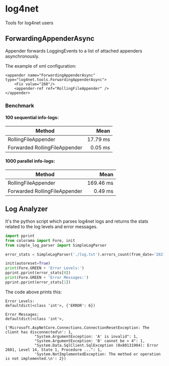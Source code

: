 # log4net
Tools for log4net users

## ForwardingAppenderAsync
Appender forwards LoggingEvents to a list of attached appenders asynchronously.

The example of xml configuration:
```
<appender name="ForwardingAppenderAsync" type="log4net.tools.ForwardingAppenderAsync">
    <Fix value="260"/>
    <appender-ref ref="RollingFileAppender" />
</appender>
```
### Benchmark

#### 100 sequential info-logs:

|                        Method |     Mean |
|------------------------------ |---------:|
| RollingFileAppender           | 17.79 ms |
| Forwarded RollingFileAppender |  0.05 ms |

#### 1000 parallel info-logs:

|                        Method |      Mean |
|------------------------------ |----------:|
| RollingFileAppender           | 169.46 ms |
| Forwarded RollingFileAppender |   0.49 ms |

## Log Analyzer
It's the python script which parses log4net logs and returns the stats related to the log levels and error messages.
```python
import pprint
from colorama import Fore, init
from simple_log_parser import SimpleLogParser

error_stats = SimpleLogParser('./log.txt').errors_count(from_date='2021-04-15')

init(autoreset=True)
print(Fore.GREEN + 'Error Levels:')
pprint.pprint(error_stats[0])
print(Fore.GREEN + 'Error Messages:')
pprint.pprint(error_stats[1])
```
The code above prints this:
```
Error Levels:
defaultdict(<class 'int'>, {'ERROR': 6})

Error Messages:
defaultdict(<class 'int'>,
            {'Microsoft.AspNetCore.Connections.ConnectionResetException: The client has disconnected\n': 1,
             "System.ArgumentException: 'A' is invalid": 1,
             "System.ArgumentException: 'B' cannot be > 4": 1,
             "System.Data.SqlClient.SqlException (0x80131904): Error 2601, Level 14, State 1, Procedure ...": 1,
             'System.NotImplementedException: The method or operation is not implemented.\n': 2})
```
